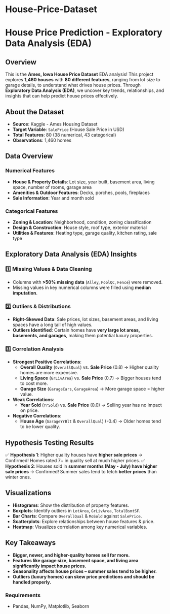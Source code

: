 # House-Price-Dataset
# House Price Prediction - Exploratory Data Analysis (EDA)

## Overview
This is the **Ames, Iowa House Price Dataset** EDA analysis! This project explores **1,460 houses** with **80 different features**, ranging from lot size to garage details, to understand what drives house prices. Through **Exploratory Data Analysis (EDA)**, we uncover key trends, relationships, and insights that can help predict house prices effectively.

## About the Dataset
- **Source**: Kaggle - Ames Housing Dataset
- **Target Variable**: `SalePrice` (House Sale Price in USD)
- **Total Features**: 80 (38 numerical, 43 categorical)
- **Observations**: 1,460 homes

## Data Overview
### **Numerical Features**
- **House & Property Details**: Lot size, year built, basement area, living space, number of rooms, garage area
- **Amenities & Outdoor Features**: Decks, porches, pools, fireplaces
- **Sale Information**: Year and month sold

### **Categorical Features**
- **Zoning & Location**: Neighborhood, condition, zoning classification
- **Design & Construction**: House style, roof type, exterior material
- **Utilities & Features**: Heating type, garage quality, kitchen rating, sale type

## Exploratory Data Analysis (EDA) Insights
### **1️⃣ Missing Values & Data Cleaning**
- Columns with **>50% missing data** (`Alley`, `PoolQC`, `Fence`) were removed.
- Missing values in key numerical columns were filled using **median imputation**.

### **2️⃣ Outliers & Distributions**
- **Right-Skewed Data**: Sale prices, lot sizes, basement areas, and living spaces have a long tail of high values.
- **Outliers Identified**: Certain homes have **very large lot areas, basements, and garages**, making them potential luxury properties.

### **3️⃣ Correlation Analysis**
- **Strongest Positive Correlations**:
  - **Overall Quality** (`OverallQual`) vs. **Sale Price** (0.8) → Higher quality homes are more expensive.
  - **Living Space** (`GrLivArea`) vs. **Sale Price** (0.7) → Bigger houses tend to cost more.
  - **Garage Size** (`GarageCars`, `GarageArea`) → More garage space = higher value.
- **Weak Correlations**:
  - **Year Sold** (`YrSold`) vs. **Sale Price** (0.0) → Selling year has no impact on price.
- **Negative Correlations**:
  - **House Age** (`GarageYrBlt` & `OverallQual`) (-0.4) → Older homes tend to be lower quality.

## Hypothesis Testing Results
✅ **Hypothesis 1**: Higher quality houses have **higher sale prices** → Confirmed! Homes rated 7+ in quality sell at much higher prices.
✅ **Hypothesis 2**: Houses sold in **summer months (May - July) have higher sale prices** → Confirmed! Summer sales tend to fetch **better prices** than winter ones.

## Visualizations
- **Histograms**: Show the distribution of property features.
- **Boxplots**: Identify outliers in `LotArea`, `GrLivArea`, `TotalBsmtSF`.
- **Bar Charts**: Compare `OverallQual` & `MoSold` against `SalePrice`.
- **Scatterplots**: Explore relationships between house features & price.
- **Heatmap**: Visualizes correlation among key numerical variables.

## Key Takeaways
- **Bigger, newer, and higher-quality homes sell for more.**
- **Features like garage size, basement space, and living area significantly impact house prices.**
- **Seasonality affects house prices – summer sales tend to be higher.**
- **Outliers (luxury homes) can skew price predictions and should be handled properly.**

### **Requirements**
- Pandas, NumPy, Matplotlib, Seaborn


